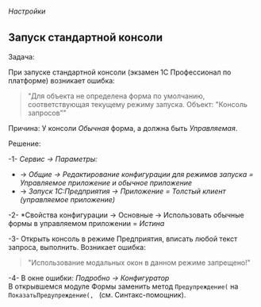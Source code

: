###### Настройки

## Запуск стандартной консоли

Задача:

При запуске стандартной консоли (экзамен 1С Профессионал по платформе) возникает ошибка:  
> "Для объекта не определена форма по умолчанию, соответствующая текущему режиму запуска. Объект: "Консоль запросов""

Причина: У консоли _Обычная_ форма, а должна быть _Управляемая_.

Решение:

-1- *Сервис -> Параметры:*  
- -> *Общие -> Редактирование конфигурации для режимов запуска = Управляемое приложение и обычное приложение*  
- -> *Запуск 1С:Предприятия -> Приложение = Толстый клиент (управляемое приложение)*

-2- *Свойства конфигурации -> Основные -> Использовать обычные формы в управляемом приложении = *Истина*  

-3- Открыть консоль в режиме Предприятия, вписать любой текст запроса, выполнить. Возникает ошибка:  
> "Использование модальных окон в данном режиме запрещено!"

-4- В окне ошибки: *Подробно -> Конфигуратор*  
В открывшемся модуле Формы заменить метод `Предупреждение(` на `ПоказатьПредупреждение(, ` (см. Синтакс-помощник).

